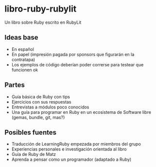 libro-ruby-rubylit
==================

Un libro sobre Ruby escrito en RubyLit

Ideas base
----------

* En español
* En papel (impresión pagada por sponsors que figurarán en la contratapa)
* Los ejemplos de código deberían poder correrse para testear que funcionen ok

Partes
------

* Guía básica de Ruby con tips
* Ejercicios con sus respuestas
* Entrevistas a módulos poco conocidos
* Una guía para programar en Ruby en un ecosistema de Software libre (gemas, bundle, git, mas?)

Posibles fuentes
----------------

* Traducción de LearningRuby empezada por miembros del grupo
* Experiencias personales e investigación orientada al libro
* Guía de Ruby de Matz
* Aprenda a pensar como un programador (adaptado a Ruby)
